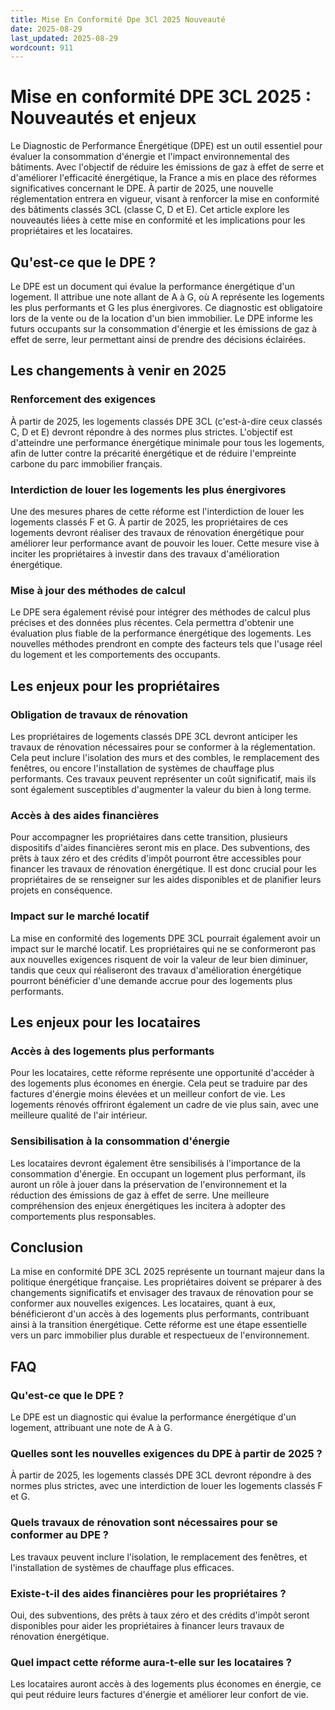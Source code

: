 ```yaml
---
title: Mise En Conformité Dpe 3Cl 2025 Nouveauté
date: 2025-08-29
last_updated: 2025-08-29
wordcount: 911
---
```


# Mise en conformité DPE 3CL 2025 : Nouveautés et enjeux

Le Diagnostic de Performance Énergétique (DPE) est un outil essentiel pour évaluer la consommation d'énergie et l'impact environnemental des bâtiments. Avec l'objectif de réduire les émissions de gaz à effet de serre et d'améliorer l'efficacité énergétique, la France a mis en place des réformes significatives concernant le DPE. À partir de 2025, une nouvelle réglementation entrera en vigueur, visant à renforcer la mise en conformité des bâtiments classés 3CL (classe C, D et E). Cet article explore les nouveautés liées à cette mise en conformité et les implications pour les propriétaires et les locataires.

## Qu'est-ce que le DPE ?

Le DPE est un document qui évalue la performance énergétique d'un logement. Il attribue une note allant de A à G, où A représente les logements les plus performants et G les plus énergivores. Ce diagnostic est obligatoire lors de la vente ou de la location d'un bien immobilier. Le DPE informe les futurs occupants sur la consommation d'énergie et les émissions de gaz à effet de serre, leur permettant ainsi de prendre des décisions éclairées.

## Les changements à venir en 2025

### Renforcement des exigences

À partir de 2025, les logements classés DPE 3CL (c'est-à-dire ceux classés C, D et E) devront répondre à des normes plus strictes. L'objectif est d'atteindre une performance énergétique minimale pour tous les logements, afin de lutter contre la précarité énergétique et de réduire l'empreinte carbone du parc immobilier français.

### Interdiction de louer les logements les plus énergivores

Une des mesures phares de cette réforme est l'interdiction de louer les logements classés F et G. À partir de 2025, les propriétaires de ces logements devront réaliser des travaux de rénovation énergétique pour améliorer leur performance avant de pouvoir les louer. Cette mesure vise à inciter les propriétaires à investir dans des travaux d'amélioration énergétique.

### Mise à jour des méthodes de calcul

Le DPE sera également révisé pour intégrer des méthodes de calcul plus précises et des données plus récentes. Cela permettra d'obtenir une évaluation plus fiable de la performance énergétique des logements. Les nouvelles méthodes prendront en compte des facteurs tels que l'usage réel du logement et les comportements des occupants.

## Les enjeux pour les propriétaires

### Obligation de travaux de rénovation

Les propriétaires de logements classés DPE 3CL devront anticiper les travaux de rénovation nécessaires pour se conformer à la réglementation. Cela peut inclure l'isolation des murs et des combles, le remplacement des fenêtres, ou encore l'installation de systèmes de chauffage plus performants. Ces travaux peuvent représenter un coût significatif, mais ils sont également susceptibles d'augmenter la valeur du bien à long terme.

### Accès à des aides financières

Pour accompagner les propriétaires dans cette transition, plusieurs dispositifs d'aides financières seront mis en place. Des subventions, des prêts à taux zéro et des crédits d'impôt pourront être accessibles pour financer les travaux de rénovation énergétique. Il est donc crucial pour les propriétaires de se renseigner sur les aides disponibles et de planifier leurs projets en conséquence.

### Impact sur le marché locatif

La mise en conformité des logements DPE 3CL pourrait également avoir un impact sur le marché locatif. Les propriétaires qui ne se conformeront pas aux nouvelles exigences risquent de voir la valeur de leur bien diminuer, tandis que ceux qui réaliseront des travaux d'amélioration énergétique pourront bénéficier d'une demande accrue pour des logements plus performants.

## Les enjeux pour les locataires

### Accès à des logements plus performants

Pour les locataires, cette réforme représente une opportunité d'accéder à des logements plus économes en énergie. Cela peut se traduire par des factures d'énergie moins élevées et un meilleur confort de vie. Les logements rénovés offriront également un cadre de vie plus sain, avec une meilleure qualité de l'air intérieur.

### Sensibilisation à la consommation d'énergie

Les locataires devront également être sensibilisés à l'importance de la consommation d'énergie. En occupant un logement plus performant, ils auront un rôle à jouer dans la préservation de l'environnement et la réduction des émissions de gaz à effet de serre. Une meilleure compréhension des enjeux énergétiques les incitera à adopter des comportements plus responsables.

## Conclusion

La mise en conformité DPE 3CL 2025 représente un tournant majeur dans la politique énergétique française. Les propriétaires doivent se préparer à des changements significatifs et envisager des travaux de rénovation pour se conformer aux nouvelles exigences. Les locataires, quant à eux, bénéficieront d'un accès à des logements plus performants, contribuant ainsi à la transition énergétique. Cette réforme est une étape essentielle vers un parc immobilier plus durable et respectueux de l'environnement.

## FAQ

### Qu'est-ce que le DPE ?

Le DPE est un diagnostic qui évalue la performance énergétique d'un logement, attribuant une note de A à G.

### Quelles sont les nouvelles exigences du DPE à partir de 2025 ?

À partir de 2025, les logements classés DPE 3CL devront répondre à des normes plus strictes, avec une interdiction de louer les logements classés F et G.

### Quels travaux de rénovation sont nécessaires pour se conformer au DPE ?

Les travaux peuvent inclure l'isolation, le remplacement des fenêtres, et l'installation de systèmes de chauffage plus efficaces.

### Existe-t-il des aides financières pour les propriétaires ?

Oui, des subventions, des prêts à taux zéro et des crédits d'impôt seront disponibles pour aider les propriétaires à financer leurs travaux de rénovation énergétique.

### Quel impact cette réforme aura-t-elle sur les locataires ?

Les locataires auront accès à des logements plus économes en énergie, ce qui peut réduire leurs factures d'énergie et améliorer leur confort de vie.